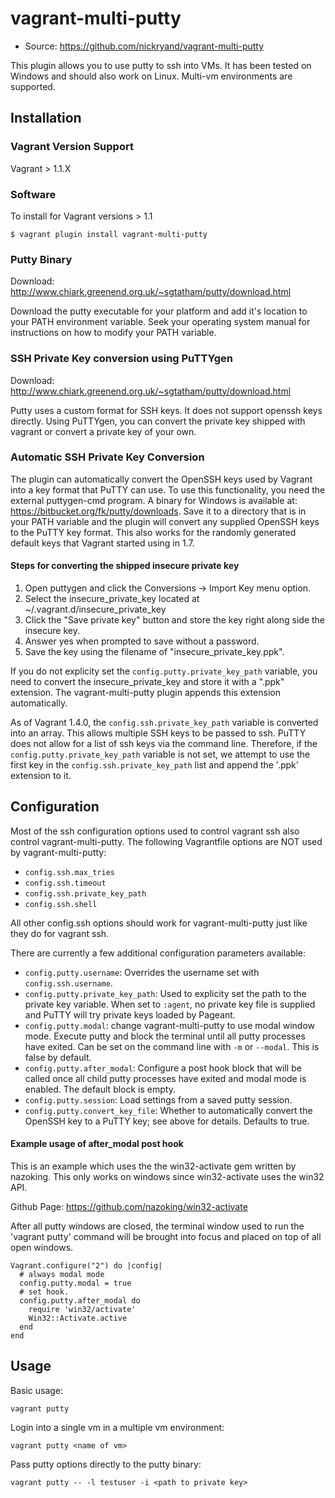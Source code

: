 # vagrant-multi-putty

* Source: https://github.com/nickryand/vagrant-multi-putty

This plugin allows you to use putty to ssh into VMs. It has been tested on
Windows and should also work on Linux. Multi-vm environments are supported.

## Installation
### Vagrant Version Support
Vagrant > 1.1.X
### Software
To install for Vagrant versions > 1.1
```
$ vagrant plugin install vagrant-multi-putty
```

### Putty Binary
Download: http://www.chiark.greenend.org.uk/~sgtatham/putty/download.html

Download the putty executable for your platform and add it's location to your
PATH environment variable. Seek your operating system manual for instructions
on how to modify your PATH variable.

### SSH Private Key conversion using PuTTYgen
Download: http://www.chiark.greenend.org.uk/~sgtatham/putty/download.html

Putty uses a custom format for SSH keys. It does not support openssh keys
directly. Using PuTTYgen, you can convert the private key shipped with vagrant
or convert a private key of your own.

### Automatic SSH Private Key Conversion
The plugin can automatically convert the OpenSSH keys used by Vagrant into a key
format that PuTTY can use. To use this functionality, you need the external
puttygen-cmd program. A binary for Windows is available at:
https://bitbucket.org/fk/putty/downloads. Save it to a directory that is in your
PATH variable and the plugin will convert any supplied OpenSSH keys to the PuTTY
key format. This also works for the randomly generated default keys that Vagrant
started using in 1.7.

#### Steps for converting the shipped insecure private key
 1. Open puttygen and click the Conversions -> Import Key menu option.
 2. Select the insecure_private_key located at ~/.vagrant.d/insecure_private_key
 3. Click the "Save private key" button and store the key right along side the
    insecure key.
 4. Answer yes when prompted to save without a password.
 5. Save the key using the filename of "insecure_private_key.ppk".

If you do not explicity set the `config.putty.private_key_path`
variable, you need to convert the insecure_private_key and store it
with a ".ppk" extension. The vagrant-multi-putty plugin appends this
extension automatically.

As of Vagrant 1.4.0, the `config.ssh.private_key_path` variable is converted into
an array. This allows multiple SSH keys to be passed to ssh. PuTTY does not
allow for a list of ssh keys via the command line. Therefore, if the
`config.putty.private_key_path` variable is not set, we attempt to use the first
key in the `config.ssh.private_key_path` list and append the '.ppk' extension
to it.

## Configuration
Most of the ssh configuration options used to control vagrant ssh also
control vagrant-multi-putty. The following Vagrantfile options are NOT used by
vagrant-multi-putty:

*    `config.ssh.max_tries`
*    `config.ssh.timeout`
*    `config.ssh.private_key_path`
*    `config.ssh.shell`

All other config.ssh options should work for vagrant-multi-putty just like they
do for vagrant ssh.

There are currently a few additional configuration parameters available:

*    `config.putty.username`: Overrides the username set with
    ` config.ssh.username`.
*    `config.putty.private_key_path`: Used to explicity set the path to the
     private key variable. When set to `:agent`, no private key file is supplied
     and PuTTY will try private keys loaded by Pageant.
*    `config.putty.modal`: change vagrant-multi-putty to use modal window mode.
     Execute putty and block the terminal until all putty processes have exited.
     Can be set on the command line with `-m` or `--modal`. This is false by default.
*    `config.putty.after_modal`: Configure a post hook block that will be called
     once all child putty processes have exited and modal mode is enabled. The
     default block is empty.
*    `config.putty.session`: Load settings from a saved putty session.
*    `config.putty.convert_key_file`: Whether to automatically convert the OpenSSH
     key to a PuTTY key; see above for details. Defaults to true.

#### Example usage of after_modal post hook
This is an example which uses the the win32-activate gem written by nazoking. This
only works on windows since win32-activate uses the win32 API.

Github Page: https://github.com/nazoking/win32-activate

After all putty windows are closed, the terminal window used to run the 'vagrant putty'
command will be brought into focus and placed on top of all open windows.
```
Vagrant.configure("2") do |config|
  # always modal mode
  config.putty.modal = true
  # set hook.
  config.putty.after_modal do
    require 'win32/activate'
    Win32::Activate.active
  end
end
```

## Usage
Basic usage:
```
vagrant putty
```

Login into a single vm in a multiple vm environment:
```
vagrant putty <name of vm>
```

Pass putty options directly to the putty binary:
```
vagrant putty -- -l testuser -i <path to private key>
```
